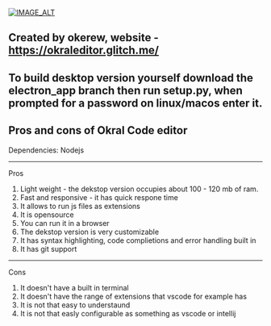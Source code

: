 [![IMAGE_ALT](https://img.youtube.com/vi/lzEDh7Y17rY/0.jpg)](https://www.youtube.com/watch?v=lzEDh7Y17rY)

Created by okerew, website - https://okraleditor.glitch.me/
------------------------------------------------------------
To build desktop version yourself download the electron_app branch then run setup.py, when prompted for a password on linux/macos enter it.
--------------------------
Pros and cons of Okral Code editor
-----------------------------------
Dependencies:
Nodejs
_________________________________
Pros
1. Light weight - the dekstop version occupies about 100 - 120 mb of ram.
2. Fast and responsive - it has quick respone time
3. It allows to run js files as extensions
4. It is opensource
5. You can run it in a browser
6. The dekstop version is very customizable
7. It has syntax highlighting, code complietions and error handling built in
8. It has git support
______________________________________________________________
Cons
1. It doesn't have a built in terminal
2. It doesn't have the range of extensions that vscode for example has
3. It is not that easy to understaund
4. It is not that easly configurable as something as vscode or intellij
